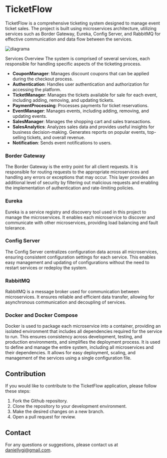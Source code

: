 # TicketFlow

TicketFlow is a comprehensive ticketing system designed to manage event ticket sales. The project is built using microservices architecture, utilizing services such as Border Gateway, Eureka, Config Server, and RabbitMQ for effective communication and data flow between the services.

![diagrama](https://github.com/TicketFlow/.github/blob/main/utils/diagrama.png)


Services Overview
The system is comprised of several services, each responsible for handling specific aspects of the ticketing process.

* **CouponManager**: Manages discount coupons that can be applied during the checkout process.
* **Authentication**: Handles user authentication and authorization for accessing the platform.
* **TicketManager**: Manages the tickets available for sale for each event, including adding, removing, and updating tickets.
* **PaymentProcessing**: Processes payments for ticket reservations.
* **EventManager**: Manages events, including adding, removing, and updating events.
* **SalesManager**: Manages the shopping cart and sales transactions.
* **SalesAnalytics**: Analyzes sales data and provides useful insights for business decision-making. Generates reports on popular events, top-selling tickets, and overall revenue.
* **Notification**: Sends event notifications to users.

### Border Gateway
The Border Gateway is the entry point for all client requests. It is responsible for routing requests to the appropriate microservices and handling any errors or exceptions that may occur. This layer provides an additional level of security by filtering out malicious requests and enabling the implementation of authentication and rate-limiting policies.

### Eureka
Eureka is a service registry and discovery tool used in this project to manage the microservices. It enables each microservice to discover and communicate with other microservices, providing load balancing and fault tolerance.

### Config Server
The Config Server centralizes configuration data across all microservices, ensuring consistent configuration settings for each service. This enables easy management and updating of configurations without the need to restart services or redeploy the system.

### RabbitMQ
RabbitMQ is a message broker used for communication between microservices. It ensures reliable and efficient data transfer, allowing for asynchronous communication and decoupling of services.

### Docker and Docker Compose
Docker is used to package each microservice into a container, providing an isolated environment that includes all dependencies required for the service to run. This ensures consistency across development, testing, and production environments, and simplifies the deployment process.
It is used to define and manage the entire system, including all microservices and their dependencies. It allows for easy deployment, scaling, and management of the services using a single configuration file.

## Contribution
If you would like to contribute to the TicketFlow application, please follow these steps:

1. Fork the Github repository.
2. Clone the repository to your development environment.
3. Make the desired changes on a new branch.
4. Open a pull request for review.

## Contact
For any questions or suggestions, please contact us at daniellygj@gmail.com.
